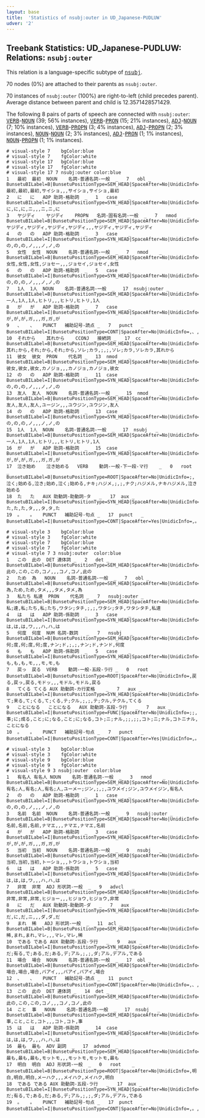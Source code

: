 ```yaml
---
layout: base
title:  'Statistics of nsubj:outer in UD_Japanese-PUDLUW'
udver: '2'
---
```


## Treebank Statistics: UD_Japanese-PUDLUW: Relations: `nsubj:outer`

This relation is a language-specific subtype of <tt><a href="ja_pudluw-dep-nsubj.html">nsubj</a></tt>.

70 nodes (0%) are attached to their parents as `nsubj:outer`.

70 instances of `nsubj:outer` (100%) are right-to-left (child precedes parent).
Average distance between parent and child is 12.3571428571429.

The following 8 pairs of parts of speech are connected with `nsubj:outer`: <tt><a href="ja_pudluw-pos-VERB.html">VERB</a></tt>-<tt><a href="ja_pudluw-pos-NOUN.html">NOUN</a></tt> (39; 56% instances), <tt><a href="ja_pudluw-pos-VERB.html">VERB</a></tt>-<tt><a href="ja_pudluw-pos-PRON.html">PRON</a></tt> (15; 21% instances), <tt><a href="ja_pudluw-pos-ADJ.html">ADJ</a></tt>-<tt><a href="ja_pudluw-pos-NOUN.html">NOUN</a></tt> (7; 10% instances), <tt><a href="ja_pudluw-pos-VERB.html">VERB</a></tt>-<tt><a href="ja_pudluw-pos-PROPN.html">PROPN</a></tt> (3; 4% instances), <tt><a href="ja_pudluw-pos-ADJ.html">ADJ</a></tt>-<tt><a href="ja_pudluw-pos-PROPN.html">PROPN</a></tt> (2; 3% instances), <tt><a href="ja_pudluw-pos-NOUN.html">NOUN</a></tt>-<tt><a href="ja_pudluw-pos-NOUN.html">NOUN</a></tt> (2; 3% instances), <tt><a href="ja_pudluw-pos-ADJ.html">ADJ</a></tt>-<tt><a href="ja_pudluw-pos-PRON.html">PRON</a></tt> (1; 1% instances), <tt><a href="ja_pudluw-pos-NOUN.html">NOUN</a></tt>-<tt><a href="ja_pudluw-pos-PROPN.html">PROPN</a></tt> (1; 1% instances).


~~~ conllu
# visual-style 7	bgColor:blue
# visual-style 7	fgColor:white
# visual-style 17	bgColor:blue
# visual-style 17	fgColor:white
# visual-style 17 7 nsubj:outer	color:blue
1	最初	最初	NOUN	名詞-普通名詞-一般	_	7	obl	_	BunsetuBILabel=B|BunsetuPositionType=SEM_HEAD|SpaceAfter=No|UnidicInfo=,最初,最初,最初,サイショ,,,サイショ,サイショ,最初
2	に	に	ADP	助詞-格助詞	_	1	case	_	BunsetuBILabel=I|BunsetuPositionType=SYN_HEAD|SpaceAfter=No|UnidicInfo=,に,に,に,ニ,,,ニ,ニ,に
3	ヤジディ	ヤジディ	PROPN	名詞-固有名詞-一般	_	7	nmod	_	BunsetuBILabel=B|BunsetuPositionType=SEM_HEAD|SpaceAfter=No|UnidicInfo=,ヤジディ,ヤジディ,ヤジディ,ヤジディ,,,ヤジディ,ヤジディ,ヤジディ
4	の	の	ADP	助詞-格助詞	_	3	case	_	BunsetuBILabel=I|BunsetuPositionType=SYN_HEAD|SpaceAfter=No|UnidicInfo=,の,の,の,ノ,,,ノ,ノ,の
5	女性	女性	NOUN	名詞-普通名詞-一般	_	7	nmod	_	BunsetuBILabel=B|BunsetuPositionType=SEM_HEAD|SpaceAfter=No|UnidicInfo=,女性,女性,女性,ジョセー,,,ジョセイ,ジョセイ,女性
6	の	の	ADP	助詞-格助詞	_	5	case	_	BunsetuBILabel=I|BunsetuPositionType=SYN_HEAD|SpaceAfter=No|UnidicInfo=,の,の,の,ノ,,,ノ,ノ,の
7	1人	1人	NOUN	名詞-普通名詞-一般	_	17	nsubj:outer	_	BunsetuBILabel=B|BunsetuPositionType=SEM_HEAD|SpaceAfter=No|UnidicInfo=,一人,1人,1人,ヒトリ,,,ヒトリ,ヒトリ,1人
8	が	が	ADP	助詞-格助詞	_	7	case	_	BunsetuBILabel=I|BunsetuPositionType=SYN_HEAD|SpaceAfter=No|UnidicInfo=,が,が,が,ガ,,,ガ,ガ,が
9	、	、	PUNCT	補助記号-読点	_	7	punct	_	BunsetuBILabel=I|BunsetuPositionType=CONT|SpaceAfter=No|UnidicInfo=,、,、,、,,,,,,、
10	それから	其れから	CCONJ	接続詞	_	17	cc	_	BunsetuBILabel=B|BunsetuPositionType=SEM_HEAD|SpaceAfter=No|UnidicInfo=;,其れ;から,それ;から,それ;から,ソレ;カラ,;,;,ソレ;カラ,ソレカラ,其れから
11	彼女	彼女	PRON	代名詞	_	13	nmod	_	BunsetuBILabel=B|BunsetuPositionType=SEM_HEAD|SpaceAfter=No|UnidicInfo=,彼女,彼女,彼女,カノジョ,,,カノジョ,カノジョ,彼女
12	の	の	ADP	助詞-格助詞	_	11	case	_	BunsetuBILabel=I|BunsetuPositionType=SYN_HEAD|SpaceAfter=No|UnidicInfo=,の,の,の,ノ,,,ノ,ノ,の
13	友人	友人	NOUN	名詞-普通名詞-一般	_	15	nmod	_	BunsetuBILabel=B|BunsetuPositionType=SEM_HEAD|SpaceAfter=No|UnidicInfo=,友人,友人,友人,ユージン,,,ユウジン,ユウジン,友人
14	の	の	ADP	助詞-格助詞	_	13	case	_	BunsetuBILabel=I|BunsetuPositionType=SYN_HEAD|SpaceAfter=No|UnidicInfo=,の,の,の,ノ,,,ノ,ノ,の
15	1人	1人	NOUN	名詞-普通名詞-一般	_	17	nsubj	_	BunsetuBILabel=B|BunsetuPositionType=SEM_HEAD|SpaceAfter=No|UnidicInfo=,一人,1人,1人,ヒトリ,,,ヒトリ,ヒトリ,1人
16	が	が	ADP	助詞-格助詞	_	15	case	_	BunsetuBILabel=I|BunsetuPositionType=SYN_HEAD|SpaceAfter=No|UnidicInfo=,が,が,が,ガ,,,ガ,ガ,が
17	泣き始め	泣き始める	VERB	動詞-一般-下一段-マ行	_	0	root	_	BunsetuBILabel=B|BunsetuPositionType=ROOT|SpaceAfter=No|UnidicInfo=;,泣く;始める,泣き;始め,泣く;始める,ナキ;ハジメ,;,;,ナク;ハジメル,ナキハジメル,泣き始める
18	た	た	AUX	助動詞-助動詞-タ	_	17	aux	_	BunsetuBILabel=I|BunsetuPositionType=SYN_HEAD|SpaceAfter=No|UnidicInfo=,た,た,た,タ,,,タ,タ,た
19	。	。	PUNCT	補助記号-句点	_	17	punct	_	BunsetuBILabel=I|BunsetuPositionType=CONT|SpaceAfter=Yes|UnidicInfo=,。,。,。,,,,,,。

~~~


~~~ conllu
# visual-style 3	bgColor:blue
# visual-style 3	fgColor:white
# visual-style 7	bgColor:blue
# visual-style 7	fgColor:white
# visual-style 7 3 nsubj:outer	color:blue
1	この	此の	DET	連体詞	_	2	det	_	BunsetuBILabel=B|BunsetuPositionType=SEM_HEAD|SpaceAfter=No|UnidicInfo=,此の,この,この,コノ,,,コノ,コノ,此の
2	ため	為	NOUN	名詞-普通名詞-一般	_	7	obl	_	BunsetuBILabel=B|BunsetuPositionType=SEM_HEAD|SpaceAfter=No|UnidicInfo=,為,ため,ため,タメ,,,タメ,タメ,為
3	私たち	私達	PRON	代名詞	_	7	nsubj:outer	_	BunsetuBILabel=B|BunsetuPositionType=SEM_HEAD|SpaceAfter=No|UnidicInfo=;,私;達,私;たち,私;たち,ワタシ;タチ,;,;,ワタシ;タチ,ワタシタチ,私達
4	は	は	ADP	助詞-係助詞	_	3	case	_	BunsetuBILabel=I|BunsetuPositionType=SYN_HEAD|SpaceAfter=No|UnidicInfo=,は,は,は,ワ,,,ハ,ハ,は
5	何度	何度	NUM	名詞-数詞	_	7	nsubj	_	BunsetuBILabel=B|BunsetuPositionType=SEM_HEAD|SpaceAfter=No|UnidicInfo=;,何;度,何;度,何;度,ナン;ド,;,;,ナン;ド,ナンド,何度
6	も	も	ADP	助詞-係助詞	_	5	case	_	BunsetuBILabel=I|BunsetuPositionType=SYN_HEAD|SpaceAfter=No|UnidicInfo=,も,も,も,モ,,,モ,モ,も
7	戻っ	戻る	VERB	動詞-一般-五段-ラ行	_	0	root	_	BunsetuBILabel=B|BunsetuPositionType=ROOT|SpaceAfter=No|UnidicInfo=,戻る,戻っ,戻る,モドッ,,,モドル,モドル,戻る
8	てくる	てくる	AUX	助動詞-カ行変格	_	7	aux	_	BunsetuBILabel=I|BunsetuPositionType=SYN_HEAD|SpaceAfter=No|UnidicInfo=;,て;来る,て;くる,て;くる,テ;クル,;,;,テ;クル,テクル,てくる
9	ことになる	ことになる	AUX	助動詞-五段-ラ行	_	7	aux	_	BunsetuBILabel=I|BunsetuPositionType=FUNC|SpaceAfter=No|UnidicInfo=;;,事;に;成る,こと;に;なる,こと;に;なる,コト;ニ;ナル,;;,;;,コト;ニ;ナル,コトニナル,ことになる
10	。	。	PUNCT	補助記号-句点	_	7	punct	_	BunsetuBILabel=I|BunsetuPositionType=CONT|SpaceAfter=Yes|UnidicInfo=,。,。,。,,,,,,。

~~~


~~~ conllu
# visual-style 3	bgColor:blue
# visual-style 3	fgColor:white
# visual-style 9	bgColor:blue
# visual-style 9	fgColor:white
# visual-style 9 3 nsubj:outer	color:blue
1	有名人	有名人	NOUN	名詞-普通名詞-一般	_	3	nmod	_	BunsetuBILabel=B|BunsetuPositionType=SEM_HEAD|SpaceAfter=No|UnidicInfo=;,有名;人,有名;人,有名;人,ユーメー;ジン,;,;,ユウメイ;ジン,ユウメイジン,有名人
2	の	の	ADP	助詞-格助詞	_	1	case	_	BunsetuBILabel=I|BunsetuPositionType=SYN_HEAD|SpaceAfter=No|UnidicInfo=,の,の,の,ノ,,,ノ,ノ,の
3	名前	名前	NOUN	名詞-普通名詞-一般	_	9	nsubj:outer	_	BunsetuBILabel=B|BunsetuPositionType=SEM_HEAD|SpaceAfter=No|UnidicInfo=,名前,名前,名前,ナマエ,,,ナマエ,ナマエ,名前
4	が	が	ADP	助詞-格助詞	_	3	case	_	BunsetuBILabel=I|BunsetuPositionType=SYN_HEAD|SpaceAfter=No|UnidicInfo=,が,が,が,ガ,,,ガ,ガ,が
5	当初	当初	NOUN	名詞-普通名詞-一般	_	9	nsubj	_	BunsetuBILabel=B|BunsetuPositionType=SEM_HEAD|SpaceAfter=No|UnidicInfo=,当初,当初,当初,トーショ,,,トウショ,トウショ,当初
6	は	は	ADP	助詞-係助詞	_	5	case	_	BunsetuBILabel=I|BunsetuPositionType=SYN_HEAD|SpaceAfter=No|UnidicInfo=,は,は,は,ワ,,,ハ,ハ,は
7	非常	非常	ADJ	形状詞-一般	_	9	advcl	_	BunsetuBILabel=B|BunsetuPositionType=SEM_HEAD|SpaceAfter=No|UnidicInfo=,非常,非常,非常,ヒジョー,,,ヒジョウ,ヒジョウ,非常
8	に	だ	AUX	助動詞-助動詞-ダ	_	7	aux	_	BunsetuBILabel=I|BunsetuPositionType=SYN_HEAD|SpaceAfter=No|UnidicInfo=,だ,に,だ,ニ,,,ダ,ダ,だ
9	まれ	稀	ADJ	形状詞-一般	_	11	acl	_	BunsetuBILabel=B|BunsetuPositionType=SEM_HEAD|SpaceAfter=No|UnidicInfo=,稀,まれ,まれ,マレ,,,マレ,マレ,稀
10	である	である	AUX	助動詞-五段-ラ行	_	9	aux	_	BunsetuBILabel=I|BunsetuPositionType=SYN_HEAD|SpaceAfter=No|UnidicInfo=;,だ;有る,で;ある,だ;ある,デ;アル,;,;,ダ;アル,デアル,である
11	場合	場合	NOUN	名詞-普通名詞-一般	_	17	obl	_	BunsetuBILabel=B|BunsetuPositionType=SEM_HEAD|SpaceAfter=No|UnidicInfo=,場合,場合,場合,バアイ,,,バアイ,バアイ,場合
12	、	、	PUNCT	補助記号-読点	_	11	punct	_	BunsetuBILabel=I|BunsetuPositionType=CONT|SpaceAfter=No|UnidicInfo=,、,、,、,,,,,,、
13	この	此の	DET	連体詞	_	14	det	_	BunsetuBILabel=B|BunsetuPositionType=SEM_HEAD|SpaceAfter=No|UnidicInfo=,此の,この,この,コノ,,,コノ,コノ,此の
14	こと	事	NOUN	名詞-普通名詞-一般	_	17	nsubj	_	BunsetuBILabel=B|BunsetuPositionType=SEM_HEAD|SpaceAfter=No|UnidicInfo=,事,こと,こと,コト,,,コト,コト,事
15	は	は	ADP	助詞-係助詞	_	14	case	_	BunsetuBILabel=I|BunsetuPositionType=SYN_HEAD|SpaceAfter=No|UnidicInfo=,は,は,は,ワ,,,ハ,ハ,は
16	最も	最も	ADV	副詞	_	17	advmod	_	BunsetuBILabel=B|BunsetuPositionType=SEM_HEAD|SpaceAfter=No|UnidicInfo=,最も,最も,最も,モットモ,,,モットモ,モットモ,最も
17	明白	明白	ADJ	形状詞-一般	_	0	root	_	BunsetuBILabel=B|BunsetuPositionType=ROOT|SpaceAfter=No|UnidicInfo=,明白,明白,明白,メーハク,,,メイハク,メイハク,明白
18	である	である	AUX	助動詞-五段-ラ行	_	17	aux	_	BunsetuBILabel=I|BunsetuPositionType=SYN_HEAD|SpaceAfter=No|UnidicInfo=;,だ;有る,で;ある,だ;ある,デ;アル,;,;,ダ;アル,デアル,である
19	。	。	PUNCT	補助記号-句点	_	17	punct	_	BunsetuBILabel=I|BunsetuPositionType=CONT|SpaceAfter=No|UnidicInfo=,。,。,。,,,,,,。

~~~


